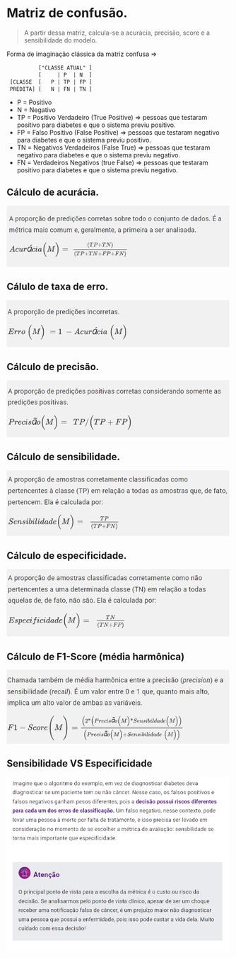  # Matriz de confusão.

> A partir dessa matriz, calcula-se a acurácia, precisão, score e a sensibilidade do modelo.


 Forma de imaginação clássica da matriz confusa =>

~~~~     
          ["CLASSE ATUAL" ]
          [     | P  | N  ]
 [CLASSE  [   P | TP | FP ]
 PREDITA] [   N | FN | TN ]
~~~~



  + P = Positivo 
  + N = Negativo
  + TP = Positivo Verdadeiro (True Positive) => pessoas que testaram positivo para diabetes e que o sistema previu positivo.
  + FP = Falso Positivo (False Positive) => pessoas que testaram negativo para diabetes e que o sistema previu positivo.
  + TN = Negativos Verdadeiros (False True) => pessoas que testaram negativo para diabetes e que o sistema previu negativo.
  + FN = Verdadeiros Negativos (true False) => pessoas que testaram positivo para diabetes e que o sistema previu negativo.

 ## Cálculo de acurácia.
![(TP + TN) / (TP + FP + TN + FN)](../assets/accuracy.png)


## Cálulo de taxa de erro.
![1 - accuracy](../assets/error-rate.png)

## Cálculo de precisão.
![TP / (TP + FP)](../assets/precision.png)

## Cálculo de sensibilidade.
![TP / (TP + FN)](../assets/sensibility.png)

## Cálculo de especificidade.
![TN / (TN + FP)](../assets/specitivity.png)

## Cálculo de F1-Score (média harmônica)
![(2 * (precision * sensibility)) / (precision + sensibility )](../assets/F1-score.png)

## Sensibilidade VS Especificidade
![](../assets/peso-de-decisao.png)
